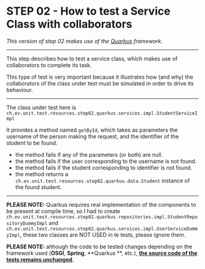 # STEP 02 - How to test a Service Class with collaborators

_This version of step 02 makes use of the [Quarkus](https://quarkus.io/) framework._

---

This step describes how to test a service class, which makes use of collaborators to complete its task.

This type of test is very important because it illustrates how (and why) the collaborators of the class under test must
be simulated in order to drive its behaviour.

---

The class under test here is `ch.ev.unit.test.resources.step02.quarkus.services.impl.StudentServiceImpl`

It provides a method named `getById`, which takes as parameters the username of the person making the request, and the
identifier of the student to be found.

- the method fails if any of the parameters (or both) are null.
- the method fails if the user corresponding to the username is not found.
- the method fails if the student corresponding to identifier is not found.
- the method returns a `ch.ev.unit.test.resources.step02.quarkus.data.Student` instance of the found student.

---
**PLEASE NOTE:** Quarkus requires real implementation of the components to be present at compile time, so I had to
create `ch.ev.unit.test.resources.step02.quarkus.repositories.impl.StudentRepositoryDummyImpl`
and `ch.ev.unit.test.resources.step02.quarkus.services.impl.UserServiceDummyImpl`, these two classes are NOT USED in te
tests, please ignore them.

**PLEASE NOTE:** although the code to be tested changes depending on the framework used (**OSGI**, **Spring**, **Quarkus
**, etc.),
**<ins>the source code of the tests remains unchanged</ins>**.

